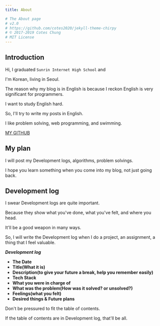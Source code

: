 ```yaml
---
title: About

# The About page
# v2.0
# https://github.com/cotes2020/jekyll-theme-chirpy
# © 2017-2019 Cotes Chung
# MIT License
---
```


## Introduction

Hi, I graduated `Sunrin Internet High School` and 

I'm Korean, living in Seoul.

The reason why my blog is in English is because I reckon English is very significant for programmers. 

I want to study English hard.

So, I'll try to write my posts in English.

I like problem solving, web programming, and swimming.

[MY GITHUB](https://github.com/4deld)


## My plan

I will post my Development logs, algorithms, problem solvings.

I hope you learn something when you come into my blog, not just going back.


## Development log

I swear Development logs are quite important. 

Because they show what you've done, what you've felt, and where you head.

It'll be a good weapon in many ways.

So, I will write the Development log when I do a project, an assignment, a thing that I feel valuable.


***Development log***
 - **The Date**
 - **Title(What it is)**
 - **Description(to give your future a break, help you remember easily)**
 - **Tech Stack**
 - **What you were in charge of**
 - **What was the problem(How was it solved? or unsolved?)**
 - **Feelings(what you felt)**
 - **Desired things & Future plans**


Don't be pressured to fit the table of contents.

If the table of contents are in Development log, that'll be all.
